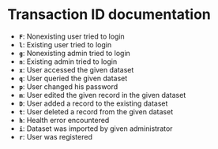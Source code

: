 # Transaction ID documentation

* **`F`**: Nonexisting user tried to login
* **`l`**: Existing user tried to login
* **`g`**: Nonexisting admin tried to login
* **`n`**: Existing admin tried to login
* **`x`**: User accessed the given dataset
* **`q`**: User queried the given dataset
* **`p`**: User changed his password
* **`m`**: User edited the given record in the given dataset
* **`D`**: User added a record to the existing dataset
* **`t`**: User deleted a record from the given dataset
* **`h`**: Health error encountered
* **`i`**: Dataset was imported by given administrator
* **`r`**: User was registered